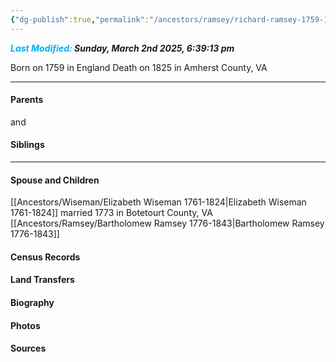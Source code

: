 ```yaml
---
{"dg-publish":true,"permalink":"/ancestors/ramsey/richard-ramsey-1759-1825/","tags":["Richard-Ramsey"]}
---
```


***<font color="#00b0f0">Last Modified:</font> Sunday, March 2nd 2025, 6:39:13 pm***

Born on  1759 in England
Death on 1825 in Amherst County, VA
   
---
#### Parents

<!-- Link to father --> and <!-- Link to mother-->
#### Siblings
<!-- Link to sibling -->

---
#### Spouse and Children
[[Ancestors/Wiseman/Elizabeth Wiseman 1761-1824\|Elizabeth Wiseman 1761-1824]] married 1773 in Botetourt County, VA
[[Ancestors/Ramsey/Bartholomew Ramsey 1776-1843\|Bartholomew Ramsey 1776-1843]]

#### Census Records

#### Land Transfers

#### Biography

#### Photos

#### Sources

